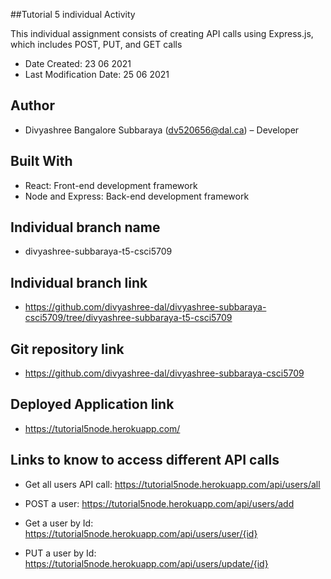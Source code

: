 ##Tutorial 5 individual Activity

This individual assignment consists of creating API calls using Express.js, which includes POST, PUT, and GET calls

* Date Created: 23 06 2021
* Last Modification Date: 25 06 2021

## Author

* Divyashree Bangalore Subbaraya (dv520656@dal.ca) – Developer 

## Built With

* React: Front-end development framework
* Node and Express: Back-end development framework

## Individual branch name

* divyashree-subbaraya-t5-csci5709

## Individual branch link

* https://github.com/divyashree-dal/divyashree-subbaraya-csci5709/tree/divyashree-subbaraya-t5-csci5709

## Git repository link

* https://github.com/divyashree-dal/divyashree-subbaraya-csci5709

## Deployed Application link

* https://tutorial5node.herokuapp.com/

## Links to know to access different API calls

* Get all users API call: https://tutorial5node.herokuapp.com/api/users/all

* POST a user: https://tutorial5node.herokuapp.com/api/users/add

* Get a user by Id: https://tutorial5node.herokuapp.com/api/users/user/{id}

* PUT a user by Id: https://tutorial5node.herokuapp.com/api/users/update/{id}


